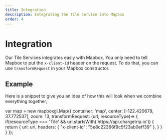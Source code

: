 ```yaml
---
title: Integration
description: Integrating the tile service into Mapbox
order: 4
---
```


# Integration
Our Tile Services integrates easly with Mapbox. You only need to tell Mapbox to put the `x-client-id` header on the request. To do that, you can use `transformRequest` in your Mapbox constructor.

## Example
Here is a snippet to give you an idea of how this will look when we combine everything together;

<code-block lang="js" prefix="Tile Service" title="Mapbox Integration">
var map = new mapboxgl.Map({
  container: 'map',
  center: [-122.420679, 37.772537],
  zoom: 13,
  transformRequest: (url, resourceType)=> {
    if(resourceType === 'Tile' && url.startsWith('https://api.chargetrip.io')) {
       return {
        url: url,
        headers: { "x-client-id": "5e8c22366f9c5f23ab0eff39" },
      }
    }
  }
});
</code-block>
